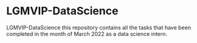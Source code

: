 # LGMVIP-DataScience
LGMVIP-DataScience this repository contains all the tasks that have been completed in the month of March 2022 as a data science intern.
